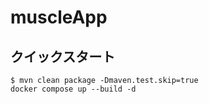 # muscleApp

## クイックスタート

```console
$ mvn clean package -Dmaven.test.skip=true
docker compose up --build -d
```